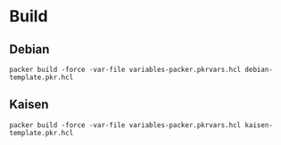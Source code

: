 # Build

## Debian
```packer build -force -var-file variables-packer.pkrvars.hcl debian-template.pkr.hcl```

## Kaisen
```packer build -force -var-file variables-packer.pkrvars.hcl kaisen-template.pkr.hcl```
